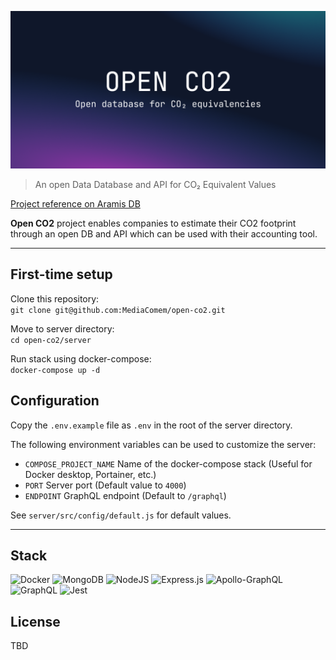 ![Open Database and API for CO₂ equivalencies](./cover.png)

> An open Data Database and API for CO₂ Equivalent Values

[Project reference on Aramis DB](https://www.aramis-a.admin.ch/Texte/?ProjectID=49723)

**Open CO2** project enables companies to estimate their CO2 footprint through an open DB and API which can be used with their accounting tool.

---

## First-time setup

Clone this repository:  
`git clone git@github.com:MediaComem/open-co2.git`

Move to server directory:  
`cd open-co2/server`

Run stack using docker-compose:  
`docker-compose up -d`

<!-- ## Run the server

Development mode (live reload enabled):
`npm run dev`

Production mode:
`npm start` -->

## Configuration

Copy the `.env.example` file as `.env` in the root of the server directory.

The following environment variables can be used to customize the server:

- `COMPOSE_PROJECT_NAME` Name of the docker-compose stack (Useful for Docker desktop, Portainer, etc.)
- `PORT` Server port (Default value to `4000`)
- `ENDPOINT` GraphQL endpoint (Default to `/graphql`)

See `server/src/config/default.js` for default values.

---

## Stack

![Docker](https://img.shields.io/badge/docker-%230db7ed.svg?style=for-the-badge&logo=docker&logoColor=white)
![MongoDB](https://img.shields.io/badge/MongoDB-%234ea94b.svg?style=for-the-badge&logo=mongodb&logoColor=white)
![NodeJS](https://img.shields.io/badge/node.js-6DA55F?style=for-the-badge&logo=node.js&logoColor=white)
![Express.js](https://img.shields.io/badge/express.js-%23404d59.svg?style=for-the-badge&logo=express&logoColor=%2361DAFB)
![Apollo-GraphQL](https://img.shields.io/badge/-ApolloGraphQL-311C87?style=for-the-badge&logo=apollo-graphql)
![GraphQL](https://img.shields.io/badge/-GraphQL-E10098?style=for-the-badge&logo=graphql&logoColor=white)
![Jest](https://img.shields.io/badge/-jest-%23C21325?style=for-the-badge&logo=jest&logoColor=white)

## License

TBD

